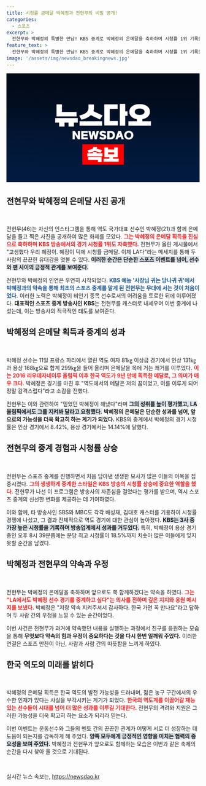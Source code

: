 ```yaml
---
title: 시청률 금메달 박혜정과 전현무의 비밀 공개!
categories:
  - 스포츠
excerpt: >
  전현무와 박혜정의 특별한 만남! KBS 중계로 박혜정의 은메달을 축하하며 시청률 1위 기록을 함께 자축했다. 평범한 인연이 만들어낸 감동의 순간을 놓치지 마세요!
feature_text: >
  전현무와 박혜정의 특별한 만남! KBS 중계로 박혜정의 은메달을 축하하며 시청률 1위 기록을 함께 자축했다. 평범한 인연이 만들어낸 감동의 순간을 놓치지 마세요!
image: '/assets/img/newsdao_breakingnews.jpg'
---
```


<p><img src="/assets/img/newsdao_breakingnews.jpg" alt="koreaapp 속보" /></p>

<h2 data-ke-size="size26">전현무와 박혜정의 은메달 사진 공개</h2>

<p data-ke-size="size16">&nbsp;</p>

<p>전현무(46)는 자신의 인스타그램을 통해 역도 국가대표 선수인 박혜정(21)과 함께 은메달을 들고 찍은 사진을 공개하여 많은 화제를 모았다. <b><span style="color: #ee2323;">그는 박혜정의 은메달 획득을 진심으로 축하하며 KBS 방송에서의 경기 시청률 1위도 자축했다.</span></b> 전현무가 올린 게시물에서 "고생했다 우리 혜정이. 혜정이 덕에 시청률 금메달. 이제 LA다"라는 메세지를 통해 두 사람의 끈끈한 유대감을 엿볼 수 있다. <b><span style="background-color: #21538527;">이러한 순간은 단순한 스포츠 이벤트를 넘어, 선수와 팬 사이의 긍정적 관계를 보여준다.</span></b></p>

<p>전현무와 박혜정의 인연은 우연히 시작되었다. <b><span style="color: #1a5490;">KBS 예능 '사장님 귀는 당나귀 귀'에서 박혜정과의 약속을 통해 최초의 스포츠 중계를 맡게 된 전현무는 무대에 서는 것이 처음이었다.</span></b> 이러한 노력은 박혜정이 비인기 종목 선수로서의 어려움을 토로한 뒤에 이루어졌다. <b>대표적인 스포츠 중계 방송사인 KBS</b>는 전현무를 캐스터로 내세우며 이번 중계에 나섰는데, 이는 방송사의 적극적인 태도를 보여준다.</p>

<h2 data-ke-size="size26">박혜정의 은메달 획득과 중계의 성과</h2>

<p data-ke-size="size16">&nbsp;</p>

<p>박혜정 선수는 11일 프랑스 파리에서 열린 역도 여자 81㎏ 이상급 경기에서 인상 131㎏과 용상 168㎏으로 합계 299㎏을 들어 올리며 은메달을 목에 거는 쾌거를 이루었다. <b><span style="color: #ee2323;">이는 2016 리우데자네이루 올림픽 이후 한국 역도가 9년 만에 획득한 메달로, 그 의미가 매우 크다.</span></b> 박혜정은 경기를 마친 후 "역도에서의 메달은 저의 꿈이었고, 이를 이루게 되어 정말 감격스럽다"라고 소감을 전했다.</p>

<p>전현무는 이와 관련하여 "믿었던 박혜정이 해냈다"라며 <b><span style="background-color: #21538527;">그의 성취를 높이 평가했고, LA올림픽에서도 그를 지켜봐 달라고 요청했다.</span></b> <b>박혜정의 은메달은 단순한 성과를 넘어, 앞으로의 가능성을 더욱 확고히 하는 계기가 되었다.</b> KBS의 중계에서 박혜정의 경기 시청률은 인상 경기에서 8.42%, 용상 경기에서는 14.14%에 달했다. </p>

<h2 data-ke-size="size26">전현무의 중계 경험과 시청률 상승</h2>

<p data-ke-size="size16">&nbsp;</p>

<p>전현무는 스포츠 중계를 진행하면서 처음 담아낸 생생한 묘사가 많은 이들의 이목을 집중시켰다. <b><span style="color: #ee2323;">그의 생생하게 중계한 스타일은 KBS 방송의 시청률 상승에 중요한 역할을 했다.</span></b> 전현무가 나선 이 프로그램은 방송사의 자존심을 걸었다는 평가를 받으며, 역시 스포츠 중계의 신선한 변화를 제공하는 데 기여하였다.</p>

<p>이와 함께, 타 방송사인 SBS와 MBC도 각각 배성재, 김대호 캐스터를 기용하여 시청률 경쟁에 나섰고, 그 결과 전체적으로 역도 경기에 대한 관심이 높아졌다. <b><span style="background-color: #21538527;">KBS는 3사 중 가장 높은 시청률을 기록하며 방송업계에서 성과를 거두었다.</span></b> 특히, 박혜정이 용상 경기 중인 오후 8시 39분쯤에는 분당 최고 시청률이 18.5%까지 치솟아 많은 이들에게 잊지 못할 순간을 남겼다.</p>

<h2 data-ke-size="size26">박혜정과 전현무의 약속과 우정</h2>

<p data-ke-size="size16">&nbsp;</p>

<p>전현무는 박혜정의 은메달을 축하하며 앞으로도 쭉 함께하겠다는 약속을 하였다. <b><span style="color: #ee2323;">그는 "LA에서도 박혜정 선수 경기를 중계하고 싶다"는 의사를 전하며 깊은 지지와 응원 메시지를 보냈다.</span></b> 박혜정은 "저랑 약속 지켜주셔서 감사하다. 한국 가면 꼭 만나요"라고 답하며 두 사람 간의 우정을 느낄 수 있는 순간이었다.</p>

<p>이번 사건은 전현무가 과거에 약속했던 내용을 실행하는 과정에서 친구를 응원하는 모습을 통해 <b>무엇보다 약속의 힘과 우정이 중요하다는 것을 다시 한번 일깨워 주었다.</b> 이러한 연결은 스포츠 만찬이 아닌, 사람과 사람 간의 따뜻함을 느끼게 하였다.</p>

<h2 data-ke-size="size26">한국 역도의 미래를 밝히다</h2>

<p data-ke-size="size16">&nbsp;</p>

<p>박혜정의 은메달 획득은 한국 역도의 발전 가능성을 드러내며, 젊은 농구 구간에서의 우수한 인재가 있다는 사실을 부각시키는 계기가 되었다. <b><span style="color: #ee2323;">한국의 역도계를 이끌어갈 재능 있는 선수들이 시대를 넘어 더 많은 성과를 이루길 기대한다.</span></b> 전현무의 격려와 지원은 그러한 가능성을 더욱 확고히 하는 요소가 되리라 믿는다.</p>

<p>이번 이벤트는 운동선수와 그들의 멘토 간의 끈끈한 관계가 어떻게 서로 더 성장하는 데 도움이 되는지를 감독하게 해 주었다. <b><span style="background-color: #21538527;">양쪽 모두에게 긍정적인 영향을 미치는 협력의 중요성을 보여 주었다.</span></b> 박혜정과 전현무가 앞으로도 함께하는 모습은 이번과 같은 축제의 순간을 다시 찾아 올 것으로 기대된다. </p>

<p data-ke-size="size16">&nbsp;</p>
실시간 뉴스 속보는, <a href="https://newsdao.kr" rel="dofollow">https://newsdao.kr</a>


